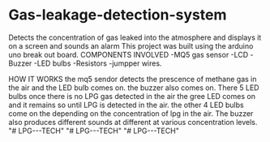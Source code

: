 # Gas-leakage-detection-system
Detects the concentration of gas leaked into the atmosphere and displays it on a screen  and sounds an alarm
This project was built using the arduino uno break out board.
COMPONENTS INVOLVED
 -MQ5 gas sensor
 -LCD
 -Buzzer
 -LED bulbs
 -Resistors
 -jumpper wires.
 
HOW IT WORKS 
the mq5  sendor detects the prescence of methane gas in the air and the LED bulb comes on. the buzzer also comes on. There 5 LED bulbs once there is no LPG gas detected in the air the gree LED comes on and it remains so until LPG is detected in the air. the other 4 LED bulbs come on the depending on the concentration of lpg in the air. The buzzer also produces different sounds at different at various concentration levels. 
"# LPG---TECH" 
"# LPG---TECH" 
"# LPG---TECH" 
